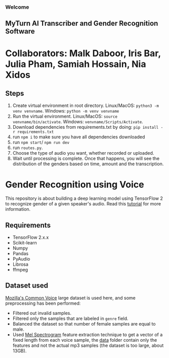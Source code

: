 ### Welcome

## MyTurn AI Transcriber and Gender Recognition Software
# Collaborators: Malk Daboor, Iris Bar, Julia Pham, Samiah Hossain, Nia Xidos

## Steps
1. Create virtual environment in root directory. 
Linux/MacOS: `python3 -m venv venvname`. 
Windows: `python -m venv venvname`
2. Run the virtual environment. 
Linux/MacOS: `source venvname/bin/activate`.
Windows: `venvname/Scripts/Activate`.
3. Download dependencies from requirements.txt by doing: `pip install -r requirements.txt`
4. run `npm i` to make sure you have all dependencies downloaded
5. run `npm start`/ `npm run dev`
6. run `routes.py`. 
7. Choose the type of audio you want, whether recorded or uploaded. 
8. Wait until processing is complete. Once that happens, you will see the distribution of the genders based on time, amount and the transcription. 



# Gender Recognition using Voice
This repository is about building a deep learning model using TensorFlow 2 to recognize gender of a given speaker's audio. Read this [tutorial](https://www.thepythoncode.com/article/gender-recognition-by-voice-using-tensorflow-in-python) for more information.

## Requirements
- TensorFlow 2.x.x
- Scikit-learn
- Numpy
- Pandas
- PyAudio
- Librosa
- ffmpeg

## Dataset used

[Mozilla's Common Voice](https://www.kaggle.com/mozillaorg/common-voice) large dataset is used here, and some preprocessing has been performed:
- Filtered out invalid samples.
- Filtered only the samples that are labeled in `genre` field.
- Balanced the dataset so that number of female samples are equal to male.
- Used [Mel Spectrogram](https://librosa.github.io/librosa/generated/librosa.feature.melspectrogram.html) feature extraction technique to get a vector of a fixed length from each voice sample, the [data](data/) folder contain only the features and not the actual mp3 samples (the dataset is too large, about 13GB).